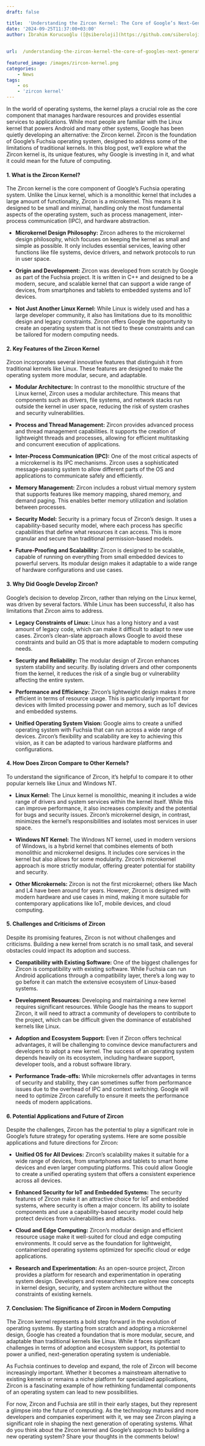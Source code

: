 ```yaml
---
draft: false

title:  'Understanding the Zircon Kernel: The Core of Google’s Next-Generation Operating System'
date: '2024-09-25T11:37:00+03:00'
author: İbrahim Korucuoğlu ([@siberoloji](https://github.com/siberoloji))
 
 
url:  /understanding-the-zircon-kernel-the-core-of-googles-next-generation-operating-system/
 
featured_image: /images/zircon-kernel.png
categories:
    - News
tags:
    - os
    - 'zircon kernel'
---
```



In the world of operating systems, the kernel plays a crucial role as the core component that manages hardware resources and provides essential services to applications. While most people are familiar with the Linux kernel that powers Android and many other systems, Google has been quietly developing an alternative: the Zircon kernel. Zircon is the foundation of Google’s Fuchsia operating system, designed to address some of the limitations of traditional kernels. In this blog post, we’ll explore what the Zircon kernel is, its unique features, why Google is investing in it, and what it could mean for the future of computing.


#### 1. **What is the Zircon Kernel?**



The Zircon kernel is the core component of Google’s Fuchsia operating system. Unlike the Linux kernel, which is a monolithic kernel that includes a large amount of functionality, Zircon is a microkernel. This means it is designed to be small and minimal, handling only the most fundamental aspects of the operating system, such as process management, inter-process communication (IPC), and hardware abstraction.


* **Microkernel Design Philosophy:** Zircon adheres to the microkernel design philosophy, which focuses on keeping the kernel as small and simple as possible. It only includes essential services, leaving other functions like file systems, device drivers, and network protocols to run in user space.

* **Origin and Development:** Zircon was developed from scratch by Google as part of the Fuchsia project. It is written in C++ and designed to be a modern, secure, and scalable kernel that can support a wide range of devices, from smartphones and tablets to embedded systems and IoT devices.

* **Not Just Another Linux Kernel:** While Linux is widely used and has a large developer community, it also has limitations due to its monolithic design and legacy constraints. Zircon offers Google the opportunity to create an operating system that is not tied to these constraints and can be tailored for modern computing needs.



#### 2. **Key Features of the Zircon Kernel**



Zircon incorporates several innovative features that distinguish it from traditional kernels like Linux. These features are designed to make the operating system more modular, secure, and adaptable.


* **Modular Architecture:** In contrast to the monolithic structure of the Linux kernel, Zircon uses a modular architecture. This means that components such as drivers, file systems, and network stacks run outside the kernel in user space, reducing the risk of system crashes and security vulnerabilities.

* **Process and Thread Management:** Zircon provides advanced process and thread management capabilities. It supports the creation of lightweight threads and processes, allowing for efficient multitasking and concurrent execution of applications.

* **Inter-Process Communication (IPC):** One of the most critical aspects of a microkernel is its IPC mechanisms. Zircon uses a sophisticated message-passing system to allow different parts of the OS and applications to communicate safely and efficiently.

* **Memory Management:** Zircon includes a robust virtual memory system that supports features like memory mapping, shared memory, and demand paging. This enables better memory utilization and isolation between processes.

* **Security Model:** Security is a primary focus of Zircon’s design. It uses a capability-based security model, where each process has specific capabilities that define what resources it can access. This is more granular and secure than traditional permission-based models.

* **Future-Proofing and Scalability:** Zircon is designed to be scalable, capable of running on everything from small embedded devices to powerful servers. Its modular design makes it adaptable to a wide range of hardware configurations and use cases.



#### 3. **Why Did Google Develop Zircon?**



Google’s decision to develop Zircon, rather than relying on the Linux kernel, was driven by several factors. While Linux has been successful, it also has limitations that Zircon aims to address.


* **Legacy Constraints of Linux:** Linux has a long history and a vast amount of legacy code, which can make it difficult to adapt to new use cases. Zircon’s clean-slate approach allows Google to avoid these constraints and build an OS that is more adaptable to modern computing needs.

* **Security and Reliability:** The modular design of Zircon enhances system stability and security. By isolating drivers and other components from the kernel, it reduces the risk of a single bug or vulnerability affecting the entire system.

* **Performance and Efficiency:** Zircon’s lightweight design makes it more efficient in terms of resource usage. This is particularly important for devices with limited processing power and memory, such as IoT devices and embedded systems.

* **Unified Operating System Vision:** Google aims to create a unified operating system with Fuchsia that can run across a wide range of devices. Zircon’s flexibility and scalability are key to achieving this vision, as it can be adapted to various hardware platforms and configurations.



#### 4. **How Does Zircon Compare to Other Kernels?**



To understand the significance of Zircon, it’s helpful to compare it to other popular kernels like Linux and Windows NT.


* **Linux Kernel:** The Linux kernel is monolithic, meaning it includes a wide range of drivers and system services within the kernel itself. While this can improve performance, it also increases complexity and the potential for bugs and security issues. Zircon’s microkernel design, in contrast, minimizes the kernel’s responsibilities and isolates most services in user space.

* **Windows NT Kernel:** The Windows NT kernel, used in modern versions of Windows, is a hybrid kernel that combines elements of both monolithic and microkernel designs. It includes core services in the kernel but also allows for some modularity. Zircon’s microkernel approach is more strictly modular, offering greater potential for stability and security.

* **Other Microkernels:** Zircon is not the first microkernel; others like Mach and L4 have been around for years. However, Zircon is designed with modern hardware and use cases in mind, making it more suitable for contemporary applications like IoT, mobile devices, and cloud computing.



#### 5. **Challenges and Criticisms of Zircon**



Despite its promising features, Zircon is not without challenges and criticisms. Building a new kernel from scratch is no small task, and several obstacles could impact its adoption and success.


* **Compatibility with Existing Software:** One of the biggest challenges for Zircon is compatibility with existing software. While Fuchsia can run Android applications through a compatibility layer, there’s a long way to go before it can match the extensive ecosystem of Linux-based systems.

* **Development Resources:** Developing and maintaining a new kernel requires significant resources. While Google has the means to support Zircon, it will need to attract a community of developers to contribute to the project, which can be difficult given the dominance of established kernels like Linux.

* **Adoption and Ecosystem Support:** Even if Zircon offers technical advantages, it will be challenging to convince device manufacturers and developers to adopt a new kernel. The success of an operating system depends heavily on its ecosystem, including hardware support, developer tools, and a robust software library.

* **Performance Trade-offs:** While microkernels offer advantages in terms of security and stability, they can sometimes suffer from performance issues due to the overhead of IPC and context switching. Google will need to optimize Zircon carefully to ensure it meets the performance needs of modern applications.



#### 6. **Potential Applications and Future of Zircon**



Despite the challenges, Zircon has the potential to play a significant role in Google’s future strategy for operating systems. Here are some possible applications and future directions for Zircon:


* **Unified OS for All Devices:** Zircon’s scalability makes it suitable for a wide range of devices, from smartphones and tablets to smart home devices and even larger computing platforms. This could allow Google to create a unified operating system that offers a consistent experience across all devices.

* **Enhanced Security for IoT and Embedded Systems:** The security features of Zircon make it an attractive choice for IoT and embedded systems, where security is often a major concern. Its ability to isolate components and use a capability-based security model could help protect devices from vulnerabilities and attacks.

* **Cloud and Edge Computing:** Zircon’s modular design and efficient resource usage make it well-suited for cloud and edge computing environments. It could serve as the foundation for lightweight, containerized operating systems optimized for specific cloud or edge applications.

* **Research and Experimentation:** As an open-source project, Zircon provides a platform for research and experimentation in operating system design. Developers and researchers can explore new concepts in kernel design, security, and system architecture without the constraints of existing kernels.



#### 7. **Conclusion: The Significance of Zircon in Modern Computing**



The Zircon kernel represents a bold step forward in the evolution of operating systems. By starting from scratch and adopting a microkernel design, Google has created a foundation that is more modular, secure, and adaptable than traditional kernels like Linux. While it faces significant challenges in terms of adoption and ecosystem support, its potential to power a unified, next-generation operating system is undeniable.



As Fuchsia continues to develop and expand, the role of Zircon will become increasingly important. Whether it becomes a mainstream alternative to existing kernels or remains a niche platform for specialized applications, Zircon is a fascinating example of how rethinking fundamental components of an operating system can lead to new possibilities.



For now, Zircon and Fuchsia are still in their early stages, but they represent a glimpse into the future of computing. As the technology matures and more developers and companies experiment with it, we may see Zircon playing a significant role in shaping the next generation of operating systems.
What do you think about the Zircon kernel and Google’s approach to building a new operating system? Share your thoughts in the comments below!
